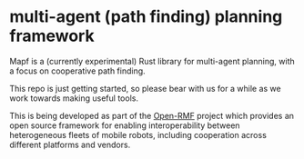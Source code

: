 # multi-agent (path finding) planning framework

Mapf is a (currently experimental) Rust library for multi-agent planning, with
a focus on cooperative path finding.

This repo is just getting started, so please bear with us for a while as we work
towards making useful tools.

This is being developed as part of the [Open-RMF](https://github.com/open-rmf)
project which provides an open source framework for enabling interoperability
between heterogeneous fleets of mobile robots, including cooperation across
different platforms and vendors.
